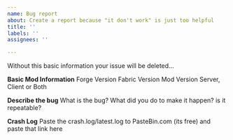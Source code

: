 ```yaml
---
name: Bug report
about: Create a report because "it don't work" is just too helpful
title: ''
labels: ''
assignees: ''

---
```


Without this basic information your issue will be deleted...

**Basic Mod Information**
Forge Version
Fabric Version
Mod Version
Server, Client or Both

**Describe the bug**
What is the bug? What did you do to make it happen? is it repeatable? 

**Crash Log**
Paste the crash.log/latest.log to PasteBin.com (its free) and paste that link here
